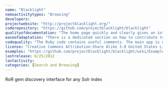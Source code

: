 ```yaml
---
name: "Blacklight"
nemoactivitytypes: "Browsing"
developers: 
projectwebsite: "http://projectblacklight.org/"
coderepository: "https://github.com/projectblacklight/blacklight"
qualityofdocumentation: "The home page quickly and clearly gives an introduction to Blacklight and shows all the necessary links, e.g. towards a quickstart guide and the GitHub, to get started as a developer. The overall documentation is available in a wiki and seems mostly well written and clear."
easeofadaptation: "There is a dedicated section on how to contribute to Blacklight as well as a page that lists the (un)official add-ons that are available. With several examples and clear instructions, as well as a developer mailing list,  it seems fairly straightforward to create custom extensions."
codequality: "The Ruby code contains useful comments. The main app is nicely structured according to MVC and includes YAML config files. The main JavaScript function clearly explains the structure and rationale of the code;  the aim is to use or extend JQuery plugins as much as possible. Overall the code seems to be of good quality."
license: "Creative Commons Attribution-Share Alike 3.0 United States License."
examples: "https://github.com/projectblacklight/blacklight/wiki/Examples"
lastrelease: 6/25/2012
lastactivity: 
categories: [Search and Browsing]
---
```

RoR gem discovery interface for any Solr index
